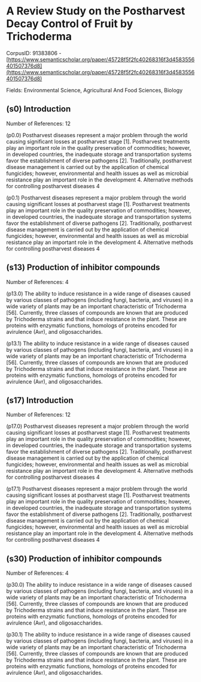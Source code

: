 # A Review Study on the Postharvest Decay Control of Fruit by Trichoderma

CorpusID: 91383806 - [https://www.semanticscholar.org/paper/45728f5f2fc40268316f3d4583556401507376d8](https://www.semanticscholar.org/paper/45728f5f2fc40268316f3d4583556401507376d8)

Fields: Environmental Science, Agricultural And Food Sciences, Biology

## (s0) Introduction
Number of References: 12

(p0.0) Postharvest diseases represent a major problem through the world causing significant losses at postharvest stage [1]. Postharvest treatments play an important role in the quality preservation of commodities; however, in developed countries, the inadequate storage and transportation systems favor the establishment of diverse pathogens [2]. Traditionally, postharvest disease management is carried out by the application of chemical fungicides; however, environmental and health issues as well as microbial resistance play an important role in the development 4. Alternative methods for controlling postharvest diseases 4

(p0.1) Postharvest diseases represent a major problem through the world causing significant losses at postharvest stage [1]. Postharvest treatments play an important role in the quality preservation of commodities; however, in developed countries, the inadequate storage and transportation systems favor the establishment of diverse pathogens [2]. Traditionally, postharvest disease management is carried out by the application of chemical fungicides; however, environmental and health issues as well as microbial resistance play an important role in the development 4. Alternative methods for controlling postharvest diseases 4
## (s13) Production of inhibitor compounds
Number of References: 4

(p13.0) The ability to induce resistance in a wide range of diseases caused by various classes of pathogens (including fungi, bacteria, and viruses) in a wide variety of plants may be an important characteristic of Trichoderma [56]. Currently, three classes of compounds are known that are produced by Trichoderma strains and that induce resistance in the plant. These are proteins with enzymatic functions, homologs of proteins encoded for avirulence (Avr), and oligosaccharides.

(p13.1) The ability to induce resistance in a wide range of diseases caused by various classes of pathogens (including fungi, bacteria, and viruses) in a wide variety of plants may be an important characteristic of Trichoderma [56]. Currently, three classes of compounds are known that are produced by Trichoderma strains and that induce resistance in the plant. These are proteins with enzymatic functions, homologs of proteins encoded for avirulence (Avr), and oligosaccharides.
## (s17) Introduction
Number of References: 12

(p17.0) Postharvest diseases represent a major problem through the world causing significant losses at postharvest stage [1]. Postharvest treatments play an important role in the quality preservation of commodities; however, in developed countries, the inadequate storage and transportation systems favor the establishment of diverse pathogens [2]. Traditionally, postharvest disease management is carried out by the application of chemical fungicides; however, environmental and health issues as well as microbial resistance play an important role in the development 4. Alternative methods for controlling postharvest diseases 4

(p17.1) Postharvest diseases represent a major problem through the world causing significant losses at postharvest stage [1]. Postharvest treatments play an important role in the quality preservation of commodities; however, in developed countries, the inadequate storage and transportation systems favor the establishment of diverse pathogens [2]. Traditionally, postharvest disease management is carried out by the application of chemical fungicides; however, environmental and health issues as well as microbial resistance play an important role in the development 4. Alternative methods for controlling postharvest diseases 4
## (s30) Production of inhibitor compounds
Number of References: 4

(p30.0) The ability to induce resistance in a wide range of diseases caused by various classes of pathogens (including fungi, bacteria, and viruses) in a wide variety of plants may be an important characteristic of Trichoderma [56]. Currently, three classes of compounds are known that are produced by Trichoderma strains and that induce resistance in the plant. These are proteins with enzymatic functions, homologs of proteins encoded for avirulence (Avr), and oligosaccharides.

(p30.1) The ability to induce resistance in a wide range of diseases caused by various classes of pathogens (including fungi, bacteria, and viruses) in a wide variety of plants may be an important characteristic of Trichoderma [56]. Currently, three classes of compounds are known that are produced by Trichoderma strains and that induce resistance in the plant. These are proteins with enzymatic functions, homologs of proteins encoded for avirulence (Avr), and oligosaccharides.
